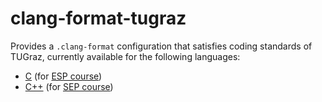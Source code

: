 # clang-format-tugraz

Provides a `.clang-format` configuration that satisfies coding standards of TUGraz, currently available for the following languages:
- [C](c) (for [ESP course](https://palme.iicm.tugraz.at/wiki/ESP))
- [C++](cpp) (for [SEP course](https://palme.iicm.tugraz.at/wiki/SEP))
